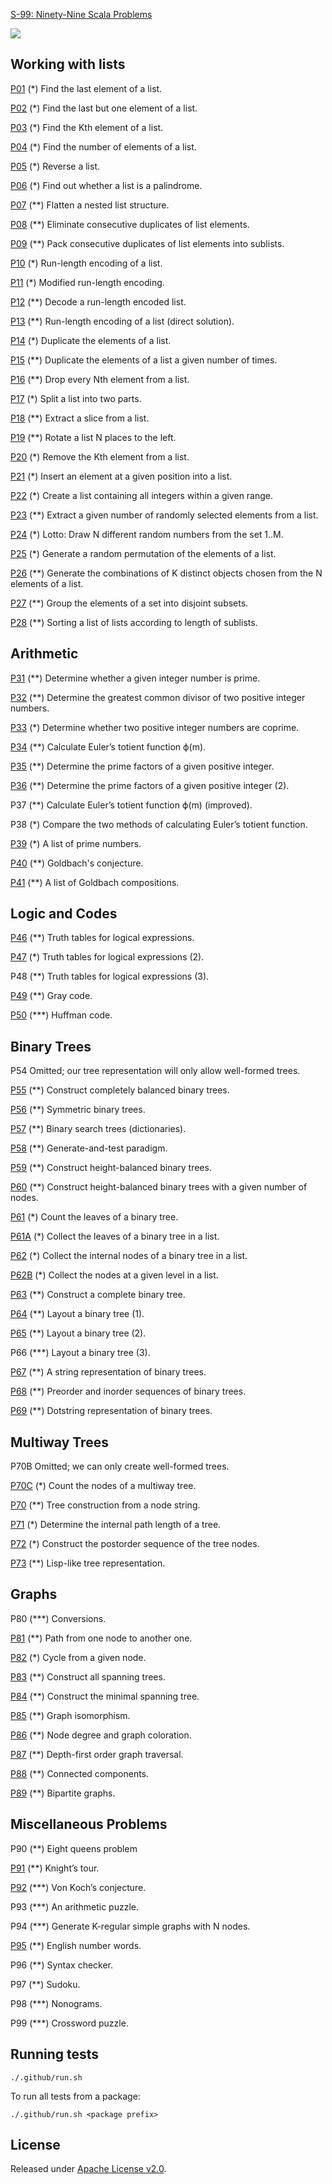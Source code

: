 [S-99: Ninety-Nine Scala Problems](https://aperiodic.net/phil/scala/s-99/)

[![](https://github.com/asarkar/99-scala/workflows/CI/badge.svg)](https://github.com/asarkar/99-scala/actions)

## Working with lists

[P01](list/src/P01.scala) (*) Find the last element of a list.

[P02](list/src/P02.scala) (*) Find the last but one element of a list.

[P03](list/src/P03.scala) (*) Find the Kth element of a list.

[P04](list/src/P04.scala) (*) Find the number of elements of a list.

[P05](list/src/P05.scala) (*) Reverse a list.

[P06](list/src/P06.scala) (*) Find out whether a list is a palindrome.

[P07](list/src/P07.scala) (**) Flatten a nested list structure.

[P08](list/src/P08.scala) (**) Eliminate consecutive duplicates of list elements.

[P09](list/src/P09.scala) (**) Pack consecutive duplicates of list elements into sublists.

[P10](list/src/P10.scala) (*) Run-length encoding of a list.

[P11](list/src/P11.scala) (*) Modified run-length encoding.

[P12](list/src/P12.scala) (**) Decode a run-length encoded list.

[P13](list/src/P13.scala) (**) Run-length encoding of a list (direct solution).

[P14](list/src/P14.scala) (*) Duplicate the elements of a list.

[P15](list/src/P15.scala) (**) Duplicate the elements of a list a given number of times.

[P16](list/src/P16.scala) (**) Drop every Nth element from a list.

[P17](list/src/P17.scala) (*) Split a list into two parts.

[P18](list/src/P18.scala) (**) Extract a slice from a list.

[P19](list/src/P19.scala) (**) Rotate a list N places to the left.

[P20](list/src/P20.scala) (*) Remove the Kth element from a list.

[P21](list/src/P21.scala) (*) Insert an element at a given position into a list.

[P22](list/src/P22.scala) (*) Create a list containing all integers within a given range.

[P23](list/src/P23.scala) (**) Extract a given number of randomly selected elements from a list.

[P24](list/src/P24.scala) (*) Lotto: Draw N different random numbers from the set 1..M.

[P25](list/src/P25.scala) (*) Generate a random permutation of the elements of a list.

[P26](list/src/P26.scala) (**) Generate the combinations of K distinct objects chosen from the N elements of a list.

[P27](list/src/P27.scala) (**) Group the elements of a set into disjoint subsets.

[P28](list/src/P28.scala) (**) Sorting a list of lists according to length of sublists.

## Arithmetic

[P31](arithmetic/src/P31.scala) (**) Determine whether a given integer number is prime.

[P32](arithmetic/src/P32.scala) (**) Determine the greatest common divisor of two positive integer numbers.

[P33](arithmetic/src/P33.scala) (*) Determine whether two positive integer numbers are coprime.

[P34](arithmetic/src/P34.scala) (**) Calculate Euler’s totient function ϕ(m).

[P35](arithmetic/src/P35.scala) (**) Determine the prime factors of a given positive integer.

[P36](arithmetic/src/P36.scala) (**) Determine the prime factors of a given positive integer (2).

P37 (**) Calculate Euler’s totient function ϕ(m) (improved).

P38 (*) Compare the two methods of calculating Euler’s totient function.

[P39](arithmetic/src/P39.scala) (*) A list of prime numbers.

[P40](arithmetic/src/P40.scala) (**) Goldbach's conjecture.

[P41](arithmetic/src/P41.scala) (**) A list of Goldbach compositions.

## Logic and Codes

[P46](logic/src/P46.scala) (**) Truth tables for logical expressions.

[P47](logic/src/P47.scala) (*) Truth tables for logical expressions (2).

P48 (**) Truth tables for logical expressions (3).

[P49](logic/src/P49.scala) (**) Gray code.

[P50](logic/src/P50.scala) (***) Huffman code.

## Binary Trees

P54 Omitted; our tree representation will only allow well-formed trees.

[P55](bintree/src/P55.scala) (**) Construct completely balanced binary trees.

[P56](bintree/src/P56.scala) (**) Symmetric binary trees.

[P57](bintree/src/P57.scala) (**) Binary search trees (dictionaries).

[P58](bintree/src/P58.scala) (**) Generate-and-test paradigm.

[P59](bintree/src/P59.scala) (**) Construct height-balanced binary trees.

[P60](bintree/src/P60.scala) (**) Construct height-balanced binary trees with a given number of nodes.

[P61](bintree/src/P61.scala) (*) Count the leaves of a binary tree.

[P61A](bintree/src/P61A.scala) (*) Collect the leaves of a binary tree in a list.

[P62](bintree/src/P62.scala) (*) Collect the internal nodes of a binary tree in a list.

[P62B](bintree/src/P62B.scala) (*) Collect the nodes at a given level in a list.

[P63](bintree/src/P63.scala) (**) Construct a complete binary tree.

[P64](bintree/src/P64.scala) (**) Layout a binary tree (1).

[P65](bintree/src/P65.scala) (**) Layout a binary tree (2).

P66 (***) Layout a binary tree (3).

[P67](bintree/src/P67.scala) (**) A string representation of binary trees.

[P68](bintree/src/P68.scala) (**) Preorder and inorder sequences of binary trees.

[P69](bintree/src/P69.scala) (**) Dotstring representation of binary trees.

## Multiway Trees

P70B Omitted; we can only create well-formed trees.

[P70C](mtree/src/P70C.scala) (*) Count the nodes of a multiway tree.

[P70](mtree/src/P70.scala) (**) Tree construction from a node string.

[P71](mtree/src/P71.scala) (*) Determine the internal path length of a tree.

[P72](mtree/src/P72.scala) (*) Construct the postorder sequence of the tree nodes.

[P73](mtree/src/P73.scala) (**) Lisp-like tree representation.

## Graphs

P80 (***) Conversions.

[P81](graph/src/P81.scala) (**) Path from one node to another one.

[P82](graph/src/P82.scala) (*) Cycle from a given node.

[P83](graph/src/P83.scala) (**) Construct all spanning trees.

[P84](graph/src/P84.scala) (**) Construct the minimal spanning tree.

[P85](graph/src/P85.scala) (**) Graph isomorphism.

[P86](graph/src/P86.scala) (**) Node degree and graph coloration.

[P87](graph/src/P87.scala) (**) Depth-first order graph traversal.

[P88](graph/src/P88.scala) (**) Connected components.

[P89](graph/src/P89.scala) (**) Bipartite graphs.

## Miscellaneous Problems

P90 (**) Eight queens problem

[P91](misc/src/P91.scala) (**) Knight’s tour.

[P92](misc/src/P92.scala) (***) Von Koch’s conjecture.

P93 (***) An arithmetic puzzle.

P94 (***) Generate K-regular simple graphs with N nodes.

[P95](misc/src/P95.scala) (**) English number words.

P96 (**) Syntax checker.

P97 (**) Sudoku.

P98 (***) Nonograms.

P99 (***) Crossword puzzle.

## Running tests

```
./.github/run.sh
```

To run all tests from a package:
```
./.github/run.sh <package prefix>
```

## License

Released under [Apache License v2.0](LICENSE).